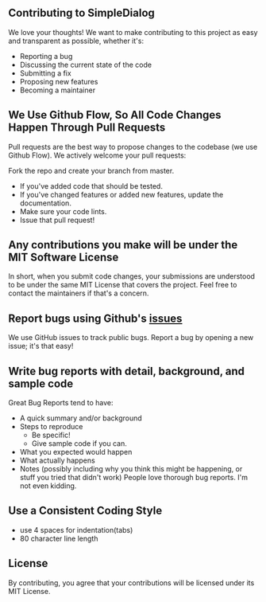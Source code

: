 ## Contributing to SimpleDialog
We love your thoughts! We want to make contributing to this project as easy and transparent as possible, whether it's:
* Reporting a bug
* Discussing the current state of the code
* Submitting a fix
* Proposing new features
* Becoming a maintainer

## We Use Github Flow, So All Code Changes Happen Through Pull Requests
 Pull requests are the best way to propose changes to the codebase (we use Github Flow). We actively welcome your pull requests:

Fork the repo and create your branch from master.
* If you've added code that should be tested.
* If you've changed features or added new features, update the documentation.
* Make sure your code lints.
* Issue that pull request!

## Any contributions you make will be under the MIT Software License
In short, when you submit code changes, your submissions are understood to be under the same MIT License that covers the project. Feel free to contact the maintainers if that's a concern.

## Report bugs using Github's [issues](https://github.com/ovaqlab/simpleDialog/issues)
We use GitHub issues to track public bugs. Report a bug by opening a new issue; it's that easy!

## Write bug reports with detail, background, and sample code
Great Bug Reports tend to have:

* A quick summary and/or background
* Steps to reproduce
  - Be specific!
  - Give sample code if you can. 
* What you expected would happen
* What actually happens
* Notes (possibly including why you think this might be happening, or stuff you tried that didn't work)
People love thorough bug reports. I'm not even kidding.
## Use a Consistent Coding Style
* use 4 spaces for indentation(tabs)
* 80 character line length
## License
By contributing, you agree that your contributions will be licensed under its MIT License.

